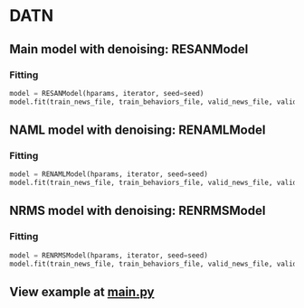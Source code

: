 # DATN

## Main model with denoising: RESANModel
### Fitting

```python
model = RESANModel(hparams, iterator, seed=seed)
model.fit(train_news_file, train_behaviors_file, valid_news_file, valid_behaviors_file)
```

## NAML model with denoising: RENAMLModel
### Fitting

```python
model = RENAMLModel(hparams, iterator, seed=seed)
model.fit(train_news_file, train_behaviors_file, valid_news_file, valid_behaviors_file)
```

## NRMS model with denoising: RENRMSModel
### Fitting

```python
model = RENRMSModel(hparams, iterator, seed=seed)
model.fit(train_news_file, train_behaviors_file, valid_news_file, valid_behaviors_file)
```

## View example at [main.py](https://github.com/mariorenger/DATN/blob/master/main.py)
